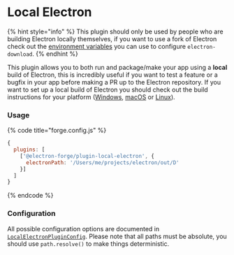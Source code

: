 # Local Electron

{% hint style="info" %}
This plugin should only be used by people who are building Electron locally themselves, if you want to use a fork of Electron check out the [environment variables](https://github.com/electron-userland/electron-download#usage) you can use to configure `electron-download`.
{% endhint %}

This plugin allows you to both run and package/make your app using a **local** build of Electron, this is incredibly useful if you want to test a feature or a bugfix in your app before making a PR up to the Electron repository.  If you want to set up a local build of Electron you should check out the build instructions for your platform \([Windows](https://electronjs.org/docs/development/build-instructions-windows), [macOS](https://electronjs.org/docs/development/build-instructions-osx) or [Linux](https://electronjs.org/docs/development/build-instructions-linux)\).

### Usage

{% code title="forge.config.js" %}
```javascript
{
  plugins: [
    ['@electron-forge/plugin-local-electron', {
      electronPath: '/Users/me/projects/electron/out/D'
    }]
  ]
}
```
{% endcode %}

### Configuration

All possible configuration options are documented in [`LocalElectronPluginConfig`](https://js.electronforge.io/plugin/local-electron/interfaces/localelectronpluginconfig.html).  Please note that all paths must be absolute, you should use `path.resolve()` to make things deterministic.

